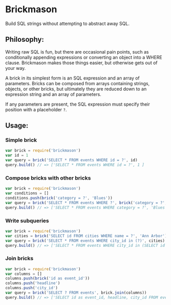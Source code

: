# Brickmason

Build SQL strings without attempting to abstract away SQL.

## Philosophy:

Writing raw SQL is fun, but there are occasional pain points, such as
conditionally appending expressions or converting an object into a WHERE
clause. Brickmason makes those things easier, but otherwise gets out of
your way.

A brick in its simplest form is an SQL expression and an array of parameters.
Bricks can be composed from arrays containing strings, objects, or other
bricks, but ultimately they are reduced down to an expression string and an
array of parameters.

If any parameters are present, the SQL expression must specify their position
with a placeholder `?`.

## Usage:

### Simple brick
```javascript
var brick = require('brickmason')
var id = 1
var query = brick('SELECT * FROM events WHERE id = ?', id)
query.build() // => ['SELECT * FROM events WHERE id = ?', 1 ]
```

### Compose bricks with other bricks
```javascript
var brick = require('brickmason')
var conditions = []
conditions.push(brick('category = ?', 'Blues'))
var query = brick('SELECT * FROM events WHERE ?', brick('category = ?', 'Blues'))
query.build() // => ['SELECT * FROM events WHERE category = ?', 'Blues']
```

### Write subqueries
```javascript
var brick = require('brickmason')
var cities = brick('SELECT id FROM cities WHERE name = ?', 'Ann Arbor')
var query = brick('SELECT * FROM events WHERE city_id in (?)', cities)
query.build() // => ['SELECT * FROM events WHERE city_id in (SELECT id FROM cities WHERE name = ?)', 'Ann Arbor']
```

### Join bricks
```javascript
var brick = require('brickmason')
var columns = []
columns.push(brick('id as event_id'))
columns.push('headline')
columns.push('city_id')
var query = brick('SELECT ? FROM events', brick.join(columns))
query.build() // => ['SELECT id as event_id, headline, city_id FROM events']
```
